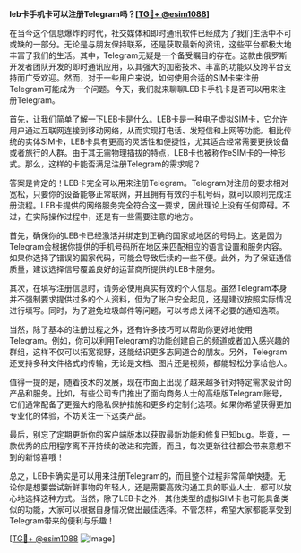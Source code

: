 **leb卡手机卡可以注册Telegram吗？[[TG💪+ @esim1088](https://t.me/s/esim1088)]**

在当今这个信息爆炸的时代，社交媒体和即时通讯软件已经成为了我们生活中不可或缺的一部分。无论是与朋友保持联系，还是获取最新的资讯，这些平台都极大地丰富了我们的生活。其中，Telegram无疑是一个备受瞩目的存在。这款由俄罗斯开发者团队开发的即时通讯应用，以其强大的加密技术、丰富的功能以及跨平台支持而广受欢迎。然而，对于一些用户来说，如何使用合适的SIM卡来注册Telegram可能成为一个问题。今天，我们就来聊聊LEB卡手机卡是否可以用来注册Telegram。

首先，让我们简单了解一下LEB卡是什么。LEB卡是一种电子虚拟SIM卡，它允许用户通过互联网连接到移动网络，从而实现打电话、发短信和上网等功能。相比传统的实体SIM卡，LEB卡具有更高的灵活性和便捷性，尤其适合经常需要更换设备或者旅行的人群。由于其无需物理插拔的特点，LEB卡也被称作eSIM卡的一种形式。那么，这样的卡能否满足注册Telegram的需求呢？

答案是肯定的！LEB卡完全可以用来注册Telegram。Telegram对注册的要求相对宽松，只要你的设备能够正常联网，并且拥有有效的手机号码，就可以顺利完成注册流程。LEB卡提供的网络服务完全符合这一要求，因此理论上没有任何障碍。不过，在实际操作过程中，还是有一些需要注意的地方。

首先，确保你的LEB卡已经激活并绑定到正确的国家或地区的号码上。这是因为Telegram会根据你提供的手机号码所在地区来匹配相应的语言设置和服务内容。如果你选择了错误的国家代码，可能会导致后续的一些不便。此外，为了保证通信质量，建议选择信号覆盖良好的运营商所提供的LEB卡服务。

其次，在填写注册信息时，请务必使用真实有效的个人信息。虽然Telegram本身并不强制要求提供过多的个人资料，但为了账户安全起见，还是建议按照实际情况进行填写。同时，为了避免垃圾邮件等问题，可以考虑关闭不必要的通知选项。

当然，除了基本的注册过程之外，还有许多技巧可以帮助你更好地使用Telegram。例如，你可以利用Telegram的功能创建自己的频道或者加入感兴趣的群组，这样不仅可以拓宽视野，还能结识更多志同道合的朋友。另外，Telegram还支持多种文件格式的传输，无论是文档、图片还是视频，都能轻松分享给他人。

值得一提的是，随着技术的发展，现在市面上出现了越来越多针对特定需求设计的产品和服务。比如，有些公司专门推出了面向商务人士的高级版Telegram账号，它们通常配备了更强大的隐私保护措施和更多的定制化选项。如果你希望获得更加专业化的体验，不妨关注一下这类产品。

最后，别忘了定期更新你的客户端版本以获取最新功能和修复已知bug。毕竟，一款优秀的应用程序离不开持续的改进和完善。而且，每次更新往往都会带来意想不到的新惊喜哦！

总之，LEB卡确实是可以用来注册Telegram的，而且整个过程非常简单快捷。无论你是想要尝试新鲜事物的年轻人，还是需要高效沟通工具的职业人士，都可以放心地选择这种方式。当然，除了LEB卡之外，其他类型的虚拟SIM卡也可能具备类似的功能，大家可以根据自身情况做出最佳选择。不管怎样，希望大家都能享受到Telegram带来的便利与乐趣！

[[TG💪+ @esim1088](https://t.me/s/esim1088) ![Image](https://i.postimg.cc/4NQfJmqS/Snipaste-2025-05-13-00-14-12.png)]